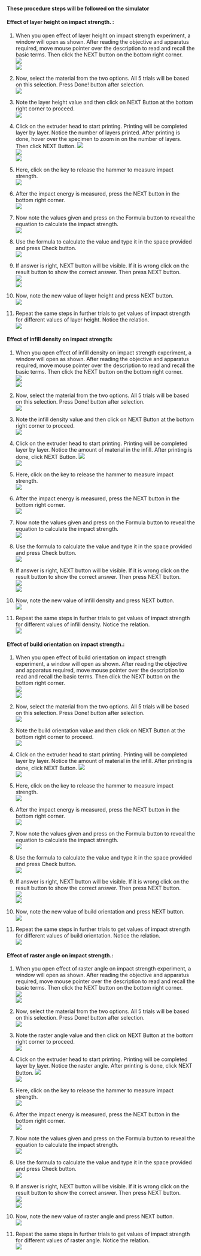 #### These procedure steps will be followed on the simulator

#### Effect of layer height on impact strength. :

1. When you open effect of layer height on impact strength experiment, a window will open as shown. After reading the objective and apparatus required,  move mouse pointer over the description to read and recall the basic terms. Then click the NEXT button on the bottom right corner. <br>
<img src="images/islh-1.png"><br>
<img src="images/islh-2.png"><br>

2. Now, select the material from the two options. All 5 trials will be based on this selection. Press Done! button after selection. <br>
<img src="images/islh-3.png"><br>

3. Note the layer height value and then click on NEXT Button at the bottom right corner to proceed. <br>
<img src="images/islh-4.png"><br>

4. Click on the extruder head to start printing. Printing will be completed layer by layer. Notice the number of layers printed. After printing is done, hover over the specimen to zoom in on the number of layers. Then click NEXT Button.
<img src="images/islh-5.png"><br>
<img src="images/islh-6.png"><br>
<img src="images/islh-7.png"><br>

5. Here, click on the key to release the hammer to measure impact strength. <br>
<img src="images/islh-8.png"><br>

6. After the impact energy is measured, press the NEXT button in the bottom right corner.<br>
<img src="images/islh-9.png"><br>

7. Now note the values given and press on the Formula button to reveal the equation to calculate the impact strength.<br>
<img src="images/islh-10.png"><br>

8. Use the formula to calculate the value and type it in the space provided and press Check button. <br>
<img src="images/islh-11.png"><br>

9. If answer is right, NEXT button will be visible. If it is wrong click on the result button to show the correct answer. Then press NEXT button.<br>
<img src="images/islh-12.png"><br>
<img src="images/islh-13.png"><br>

10. Now, note the new value of layer height and press NEXT button.<br>
<img src="images/islh-14.png"><br>

11. Repeat the same steps in further trials to get values of impact strength for different values of layer height. Notice the relation.<br>
<img src="images/islh-15.png"><br>

#### Effect of infill density on impact strength:

1. When you open effect of infill density on impact strength experiment, a window will open as shown. After reading the objective and apparatus required,  move mouse pointer over the description to read and recall the basic terms. Then click the NEXT button on the bottom right corner. <br>
<img src="images/isid-1.png"><br>
<img src="images/isid-2.png"><br>

2. Now, select the material from the two options. All 5 trials will be based on this selection. Press Done! button after selection. <br>
<img src="images/isid-3.png"><br>

3. Note the infill density value and then click on NEXT Button at the bottom right corner to proceed. <br>
<img src="images/isid-4.png"><br>

4. Click on the extruder head to start printing. Printing will be completed layer by layer. Notice the amount of material in the infill. After printing is done, click NEXT Button.
<img src="images/isid-5.png"><br>
<img src="images/isid-6.png"><br>

5. Here, click on the key to release the hammer to measure impact strength. <br>
<img src="images/isid-7.png"><br>

6. After the impact energy is measured, press the NEXT button in the bottom right corner.<br>
<img src="images/isid-8.png"><br>

7. Now note the values given and press on the Formula button to reveal the equation to calculate the impact strength.<br>
<img src="images/isid-9.png"><br>

8. Use the formula to calculate the value and type it in the space provided and press Check button. <br>
<img src="images/isid-10.png"><br>

9. If answer is right, NEXT button will be visible. If it is wrong click on the result button to show the correct answer. Then press NEXT button.<br>
<img src="images/isid-11.png"><br>
<img src="images/isid-12.png"><br>

10. Now, note the new value of infill density and press NEXT button.<br>
<img src="images/isid-13.png"><br>

11. Repeat the same steps in further trials to get values of impact strength for different values of infill density. Notice the relation.<br>
<img src="images/isid-14.png"><br>

#### Effect of build orientation on impact strength.:

1. When you open effect of build orientation on impact strength experiment, a window will open as shown. After reading the objective and apparatus required,  move mouse pointer over the description to read and recall the basic terms. Then click the NEXT button on the bottom right corner. <br>
<img src="images/isbo-1.png"><br>
<img src="images/isbo-2.png"><br>

2. Now, select the material from the two options. All 5 trials will be based on this selection. Press Done! button after selection. <br>
<img src="images/isbo-3.png"><br>

3. Note the build orientation value and then click on NEXT Button at the bottom right corner to proceed. <br>
<img src="images/isbo-4.png"><br>

4. Click on the extruder head to start printing. Printing will be completed layer by layer. Notice the amount of material in the infill. After printing is done, click NEXT Button.
<img src="images/isbo-5.png"><br>
<img src="images/isbo-6.png"><br>

5. Here, click on the key to release the hammer to measure impact strength. <br>
<img src="images/isbo-7.png"><br>

6. After the impact energy is measured, press the NEXT button in the bottom right corner.<br>
<img src="images/isbo-8.png"><br>

7. Now note the values given and press on the Formula button to reveal the equation to calculate the impact strength.<br>
<img src="images/isbo-9.png"><br>

8. Use the formula to calculate the value and type it in the space provided and press Check button. <br>
<img src="images/isbo-10.png"><br>

9. If answer is right, NEXT button will be visible. If it is wrong click on the result button to show the correct answer. Then press NEXT button.<br>
<img src="images/isbo-11.png"><br>
<img src="images/isbo-12.png"><br>

10. Now, note the new value of build orientation and press NEXT button.<br>
<img src="images/isbo-13.png"><br>

11. Repeat the same steps in further trials to get values of impact strength for different values of build orientation. Notice the relation.<br>
<img src="images/isbo-14.png"><br>

#### Effect of raster angle on impact strength.:

1. When you open effect of raster angle on impact strength experiment, a window will open as shown. After reading the objective and apparatus required,  move mouse pointer over the description to read and recall the basic terms. Then click the NEXT button on the bottom right corner. <br>
<img src="images/isra-1.png"><br>
<img src="images/isra-2.png"><br>

2. Now, select the material from the two options. All 5 trials will be based on this selection. Press Done! button after selection. <br>
<img src="images/isra-3.png"><br>

3. Note the raster angle value and then click on NEXT Button at the bottom right corner to proceed. <br>
<img src="images/isra-4.png"><br>

4. Click on the extruder head to start printing. Printing will be completed layer by layer. Notice the raster angle. After printing is done, click NEXT Button.
<img src="images/isra-5.png"><br>
<img src="images/isra-6.png"><br>

5. Here, click on the key to release the hammer to measure impact strength. <br>
<img src="images/isra-7.png"><br>

6. After the impact energy is measured, press the NEXT button in the bottom right corner.<br>
<img src="images/isra-8.png"><br>

7. Now note the values given and press on the Formula button to reveal the equation to calculate the impact strength.<br>
<img src="images/isra-9.png"><br>

8. Use the formula to calculate the value and type it in the space provided and press Check button. <br>
<img src="images/isra-10.png"><br>

9. If answer is right, NEXT button will be visible. If it is wrong click on the result button to show the correct answer. Then press NEXT button.<br>
<img src="images/isra-11.png"><br>
<img src="images/isra-12.png"><br>

10. Now, note the new value of raster angle and press NEXT button.<br>
<img src="images/isra-13.png"><br>

11. Repeat the same steps in further trials to get values of impact strength for different values of raster angle. Notice the relation.<br>
<img src="images/isra-14.png"><br>
